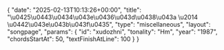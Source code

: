 {
    "date": "2025-02-13T10:13:26+00:00",
    "title": "\u0425\u0443\u0434\u043e\u0436\u043d\u0438\u043a \u2014 \u0442\u043e\u043b\u043f\u0435",
    "type": "miscellaneous",
    "layout": "songpage",
    "params": {
        "id": "xudozhni",
        "tonality": "Hm",
        "year": "1987",
        "chordsStartAt": 50,
        "textFinishAtLine": 100
    }
}